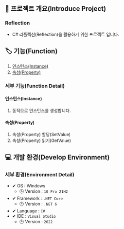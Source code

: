 ## 📕 프로젝트 개요(Introduce Project)

### Reflection

* C# 리플렉션(Reflection)을 활용하기 위한 프로젝트 입니다.

## 🏷️ 기능(Function)

1. [인스턴스(Instance)](#인스턴스(Instance))
2. [속성(Property)](#속성(Property))

### 세부 기능(Function Detail)


#### 인스턴스(Instance)

   1. 동적으로 인스턴스를 생성합니다.

#### 속성(Property)

   1. 속성(Property) 할당(SetValue)
   2. 속성(Property) 읽기(GetValue)

## 💻 개발 환경(Develop Environment)

### 세부 환경(Environment Detail)

* ✔ OS : Windows
    * 🕒 Version : `10 Pro 21H2`
* ✔ Framework : `.NET Core`
    * 🕒 Version : `.NET 6`
* ✔ Language : `C#`
* ✔ IDE : `Visual Studio`
    * 🕒 Version : `2022`